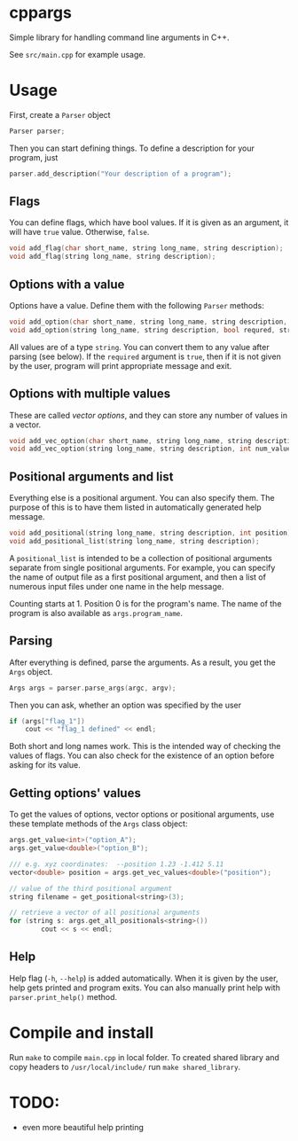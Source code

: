 # cppargs

Simple library for handling command line arguments in C++.

See `src/main.cpp` for example usage.


# Usage

First, create a `Parser` object

```cpp
Parser parser;
```

Then you can start defining things. To define a description for your program,
just

```cpp
parser.add_description("Your description of a program");
```


## Flags

You can define flags, which have bool values. If it is given as an argument, it
will have `true` value. Otherwise, `false`.

```cpp
void add_flag(char short_name, string long_name, string description);
void add_flag(string long_name, string description);
```

## Options with a value

Options have a value. Define them with the following `Parser` methods:

```cpp
void add_option(char short_name, string long_name, string description, bool requred, string default_value);
void add_option(string long_name, string description, bool requred, string default_value);
```

All values are of a type `string`. You can convert them to any value after
parsing (see below). If the `required` argument is `true`, then if it is not
given by the user, program will print appropriate message and exit.

## Options with multiple values

These are called *vector options*, and they can store any number of values in a
vector.

```cpp
void add_vec_option(char short_name, string long_name, string description, int num_values, bool requred);
void add_vec_option(string long_name, string description, int num_values, bool requred);
```

## Positional arguments and list

Everything else is a positional argument. You can also specify them. The purpose
of this is to have them listed in automatically generated help message.

```cpp
void add_positional(string long_name, string description, int position);
void add_positional_list(string long_name, string description);
```

A `positional_list` is intended to be a collection of positional arguments
separate from single positional arguments. For example, you can specify the name
of output file as a first positional argument, and then a list of numerous input
files under one name in the help message.

Counting starts at 1. Position 0 is for the program's name. The name of the
program is also available as `args.program_name`.

## Parsing

After everything is defined, parse the arguments. As a result, you get the
`Args` object.

```cpp
Args args = parser.parse_args(argc, argv);
```

Then you can ask, whether an option was specified by the user

```cpp
if (args["flag_1"])
	cout << "flag_1 defined" << endl;
```

Both short and long names work.  This is the intended way of checking the values
of flags. You can also check for the existence of an option before asking for
its value.

## Getting options' values

To get the values of options, vector options or positional arguments, use these
template methods of the `Args` class object:

```cpp
args.get_value<int>("option_A");
args.get_value<double>("option_B");

/// e.g. xyz coordinates:  --position 1.23 -1.412 5.11
vector<double> position = args.get_vec_values<double>("position");

// value of the third positional argument
string filename = get_positional<string>(3);

// retrieve a vector of all positional arguments
for (string s: args.get_all_positionals<string>())
		cout << s << endl;
```

## Help

Help flag (`-h`, `--help`) is added automatically. When it is given by the user,
help gets printed and program exits. You can also manually print help with
`parser.print_help()` method.

# Compile and install

Run `make` to compile `main.cpp` in local folder. To created shared library and
copy headers to `/usr/local/include/` run `make shared_library`.

# TODO:

* even more beautiful help printing
